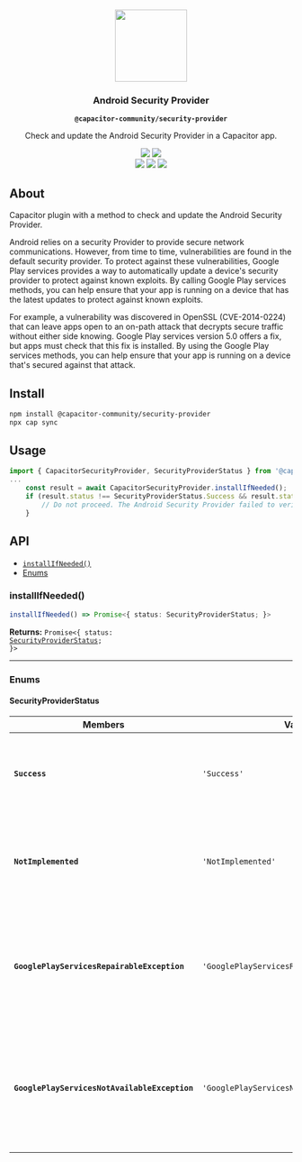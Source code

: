 <p align="center"><br><img src="https://user-images.githubusercontent.com/236501/85893648-1c92e880-b7a8-11ea-926d-95355b8175c7.png" width="128" height="128" /></p>
<h3 align="center">Android Security Provider</h3>
<p align="center"><strong><code>@capacitor-community/security-provider</code></strong></p>
<p align="center">
  Check and update the Android Security Provider in a  Capacitor app.
</p>

<p align="center">
  <img src="https://img.shields.io/maintenance/yes/2024?style=flat-square" />
  <a href="https://www.npmjs.com/package/@capacitor-community/security-provider"><img src="https://img.shields.io/npm/l/@capacitor-community/security-provider?style=flat-square" /></a>
<br>
  <a href="https://www.npmjs.com/package/@capacitor-community/security-provider"><img src="https://img.shields.io/npm/dw/@capacitor-community/security-provider?style=flat-square" /></a>
  <a href="https://www.npmjs.com/package/@capacitor-community/security-provider"><img src="https://img.shields.io/npm/v/@capacitor-community/security-provider?style=flat-square" /></a>
<!-- ALL-CONTRIBUTORS-BADGE:START - Do not remove or modify this section -->
<a href="#contributors-"><img src="https://img.shields.io/badge/all%20contributors-1-orange?style=flat-square" /></a>
<!-- ALL-CONTRIBUTORS-BADGE:END -->
</p>

## About

Capacitor plugin with a method to check and update the Android Security Provider.

Android relies on a security Provider to provide secure network communications. However, from time to time, vulnerabilities are found in the default security provider. To protect against these vulnerabilities, Google Play services provides a way to automatically update a device's security provider to protect against known exploits. By calling Google Play services methods, you can help ensure that your app is running on a device that has the latest updates to protect against known exploits.

For example, a vulnerability was discovered in OpenSSL (CVE-2014-0224) that can leave apps open to an on-path attack that decrypts secure traffic without either side knowing. Google Play services version 5.0 offers a fix, but apps must check that this fix is installed. By using the Google Play services methods, you can help ensure that your app is running on a device that's secured against that attack.

## Install

```bash
npm install @capacitor-community/security-provider
npx cap sync
```

## Usage

```typescript
import { CapacitorSecurityProvider, SecurityProviderStatus } from '@capacitor-community/security-provider';
...
    const result = await CapacitorSecurityProvider.installIfNeeded();
    if (result.status !== SecurityProviderStatus.Success && result.status != SecurityProviderStatus.NotImplemented) {
        // Do not proceed. The Android Security Provider failed to verify / install.
    }
```

## API

<docgen-index>

* [`installIfNeeded()`](#installifneeded)
* [Enums](#enums)

</docgen-index>

<docgen-api>
<!--Update the source file JSDoc comments and rerun docgen to update the docs below-->

### installIfNeeded()

```typescript
installIfNeeded() => Promise<{ status: SecurityProviderStatus; }>
```

**Returns:** <code>Promise&lt;{ status: <a href="#securityproviderstatus">SecurityProviderStatus</a>; }&gt;</code>

--------------------


### Enums


#### SecurityProviderStatus

| Members                                       | Value                                                  | Description                                                                                                                                       |
| --------------------------------------------- | ------------------------------------------------------ | ------------------------------------------------------------------------------------------------------------------------------------------------- |
| **`Success`**                                 | <code>'Success'</code>                                 | This indicates that the provider was already up to date or was successfully updated                                                               |
| **`NotImplemented`**                          | <code>'NotImplemented'</code>                          | This will occur on iOS and Web as these platforms cannot call the Android Security Provider                                                       |
| **`GooglePlayServicesRepairableException`**   | <code>'GooglePlayServicesRepairableException'</code>   | Indicates that Google Play services is out of date, disabled, etc. If this is returned a native dialog will notify and prompt the user to update. |
| **`GooglePlayServicesNotAvailableException`** | <code>'GooglePlayServicesNotAvailableException'</code> | Indicates a non-recoverable error; the ProviderInstaller can't install an up-to-date Provider. You should abort running the application.          |

</docgen-api>
